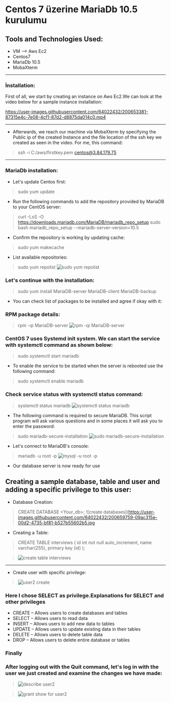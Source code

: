 # Centos 7 üzerine MariaDb 10.5 kurulumu

## Tools and Technologies Used:
- VM --> Aws Ec2
- Centos7
- MariaDb 10.5
- MobaXterm
-----------
### İnstallation:

First of all, we start by creating an instance on Aws Ec2.We can look at the video below for a sample instance installation:


https://user-images.githubusercontent.com/64022432/200653381-87315e4c-7e08-4cf1-87d2-d8875da014c0.mp4

------------
- Afterwards, we reach our machine via MobaXterm by specifying the Public ip of the created Instance and the file location of the ssh key we created as seen in the video. For me, this command:
>ssh -i C:/aws/firstkey.pem centos@3.84.179.75
-----------------------------
### MariaDb installation:

- Let's update Centos first:
> sudo yum update

- Run the following commands to add the repository provided by MariaDB to your CentOS server:
> curl -LsS -O https://downloads.mariadb.com/MariaDB/mariadb_repo_setup
> sudo bash mariadb_repo_setup --mariadb-server-version=10.5

- Confirm the repository is working by updating cache:
> sudo yum makecache

- List available repositories:
> sudo yum repolist
> ![sudo yum repolist](https://user-images.githubusercontent.com/64022432/200656148-6fc87c79-5305-4ee0-b49b-e6a6e583e62c.jpg)

### Let's continue with the installation:

> sudo yum install MariaDB-server MariaDB-client MariaDB-backup

- You can check list of packages to be installed and agree if okay with it:

### RPM package details:

> rpm -qi  MariaDB-server 
> ![rpm -qi  MariaDB-server](https://user-images.githubusercontent.com/64022432/200657251-e85aa1b6-2c0f-4b7e-a03b-0ca6b2328143.jpg)

### CentOS 7 uses Systemd init system. We can start the service with systemctl command as shown below:

> sudo systemctl start mariadb

- To enable the service to be started when the server is rebooted use the following command:

> sudo systemctl enable mariadb

### Check service status with systemctl status command:
> systemctl status mariadb
> ![systemctl status mariadb](https://user-images.githubusercontent.com/64022432/200657927-01323d3d-f24d-4a47-b103-661f2f96df2f.jpg)


- The following command is required to secure MariaDB. This script program will ask various questions and in some places it will ask you to enter the password:

> sudo mariadb-secure-installation
> ![sudo mariadb-secure-installation](https://user-images.githubusercontent.com/64022432/200658664-5ea31412-3500-43ae-9d15-dc3d76e4caba.jpg)

- Let's connect to MariaDB's console:

> mariadb -u root -p
> ![mysql -u root -p](https://user-images.githubusercontent.com/64022432/200658976-15b3d2d5-6c34-436b-897a-f8d6700d26fe.jpg)

- Our database server is now ready for use


## Creating a sample database, table and user and adding a specific privilege to this user:

- Database Creation:

> CREATE DATABASE <Your_db>;
> ![create databases](https://user-images.githubusercontent.com/64022432/200659759-09ac315e-00d2-4735-bf81-b527b55602b5.jpg

- Creating a Table:

> CREATE TABLE interviews (
> id int not null auto_increment,
> name varchar(255),
> primary key (id)
> );


> ![create table interviews](https://user-images.githubusercontent.com/64022432/200660463-fb1b507d-e432-401e-be0c-18a8aca1573c.jpg)
---------------------
- Create user with specific privilege:


> ![user2 create](https://user-images.githubusercontent.com/64022432/200660853-c9be46af-cddc-4247-ae8e-15a60d95d7e9.jpg)

### Here I chose SELECT as privilege.Explanations for SELECT and other privileges

- CREATE – Allows users to create databases and tables
- SELECT – Allows users to read data
- INSERT – Allows users to add new data to tables
- UPDATE – Allows users to update existing data in their tables
- DELETE – Allows users to delete table data
- DROP – Allows users to delete entire database or tables

### Finally
### After logging out with the Quit command, let's log in with the user we just created and examine the changes we have made:


> ![describe user2](https://user-images.githubusercontent.com/64022432/200662615-7a7a152c-bd41-4ff7-bd0e-f9c54004af73.jpg)


> ![grant show for user2](https://user-images.githubusercontent.com/64022432/200662036-7af91f8d-9212-4198-81ca-2dc7b725bd40.jpg)

